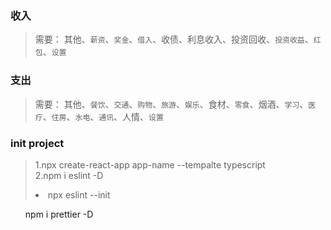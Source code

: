 ### 收入
> 需要： 其他、`薪资`、`奖金`、`借入`、收债、利息收入、投资回收、`投资收益`、`红包`、`设置`

### 支出
> 需要： 其他、`餐饮`、`交通`、`购物`、`旅游`、`娱乐`、食材、`零食`、烟酒、`学习`、`医疗`、`住房`、`水电`、`通讯`、人情、`设置`

### init project
> 1.npx create-react-app app-name --tempalte typescript <br/>
  2.npm i eslint -D <br/>
    <li> npx eslint --init
  <ul> npm i prettier -D
